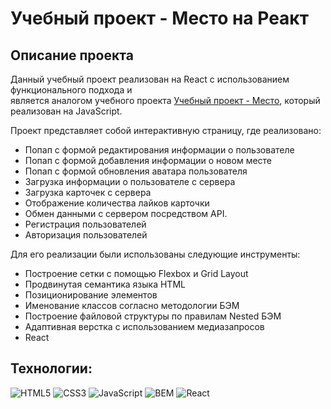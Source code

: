 # Учебный проект - Место на Реакт

## Описание проекта

Данный учебный проект реализован на React c использованием функционального подхода и  
является аналогом учебного проекта [Учебный проект - Место](https://github.com/eabramovich/mesto), который реализован на JavaScript.

Проект представляет собой интерактивную страницу, где реализовано:

* Попап с формой редактирования информации о пользователе
* Попап с формой добавления информации о новом месте
* Попап с формой обновления аватара пользователя
* Загрузка информации о пользователе с сервера
* Загрузка карточек с сервера
* Отображение количества лайков карточки
* Обмен данными с сервером посредством API.
* Регистрация пользователей
* Авторизация пользователей

Для его реализации были использованы следующие инструменты:

* Построение сетки с помощью Flexbox и Grid Layout
* Продвинутая семантика языка HTML
* Позиционирование элементов
* Именование классов согласно методологии БЭМ
* Построение файловой структуры по правилам Nested БЭМ
* Адаптивная верстка с использованием медиазапросов
* React 

## Технологии:

![HTML5](https://img.shields.io/badge/-HTML5-e34f26?logo=html5&logoColor=white)
![CSS3](https://img.shields.io/badge/-CSS3-1572b6?logo=css3&logoColor=white)
![JavaScript](https://img.shields.io/badge/-JavaScript-f7df1e?logo=javaScript&logoColor=black)
![BEM](https://img.shields.io/badge/-BEM-yellowgreen)
![React](https://img.shields.io/badge/React-3b82f6)